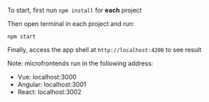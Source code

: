 To start, first nun `npm install` for **each** project

Then open terminal in each project and run:
```
npm start
```

Finally, access the app shell at `http://localhost:4200` to see result

Note: microfrontends run in the following address:
- Vue: localhost:3000
- Angular: localhost:3001
- React: localhost:3002
